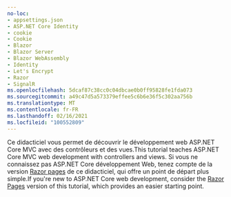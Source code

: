 ```yaml
---
no-loc:
- appsettings.json
- ASP.NET Core Identity
- cookie
- Cookie
- Blazor
- Blazor Server
- Blazor WebAssembly
- Identity
- Let's Encrypt
- Razor
- SignalR
ms.openlocfilehash: 5dcaf87c38cc0c04dbcae0b0ff95828fe1fda073
ms.sourcegitcommit: a49c47d5a573379effee5c6b6e36f5c302aa756b
ms.translationtype: MT
ms.contentlocale: fr-FR
ms.lasthandoff: 02/16/2021
ms.locfileid: "100552809"
---
```

<span data-ttu-id="49e87-101">Ce didacticiel vous permet de découvrir le développement web ASP.NET Core MVC avec des contrôleurs et des vues.</span><span class="sxs-lookup"><span data-stu-id="49e87-101">This tutorial teaches ASP.NET Core MVC web development with controllers and views.</span></span> <span data-ttu-id="49e87-102">Si vous ne connaissez pas ASP.NET Core développement Web, tenez compte de la version [ Razor pages](xref:tutorials/razor-pages/razor-pages-start) de ce didacticiel, qui offre un point de départ plus simple.</span><span class="sxs-lookup"><span data-stu-id="49e87-102">If you're new to ASP.NET Core web development, consider the [Razor Pages](xref:tutorials/razor-pages/razor-pages-start) version of this tutorial, which provides an easier starting point.</span></span>
